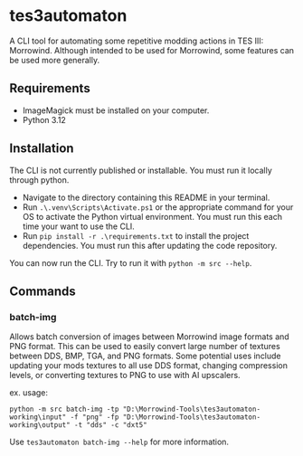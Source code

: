 # tes3automaton

A CLI tool for automating some repetitive modding actions in TES III: Morrowind. Although intended to be used for Morrowind, some features can be used more generally.

## Requirements

- ImageMagick must be installed on your computer.
- Python 3.12

## Installation

The CLI is not currently published or installable. You must run it locally through python.

- Navigate to the directory containing this README in your terminal.
- Run `.\.venv\Scripts\Activate.ps1` or the appropriate command for your OS to activate the Python virtual environment. You must run this each time your want to use the CLI.
- Run `pip install -r .\requirements.txt` to install the project dependencies. You must run this after updating the code repository.

You can now run the CLI. Try to run it with `python -m src --help`.

## Commands

### batch-img

Allows batch conversion of images between Morrowind image formats and PNG format. This can be used to easily convert large number of textures between DDS, BMP, TGA, and PNG formats. Some potential uses include updating your mods textures to all use DDS format, changing compression levels, or converting textures to PNG to use with AI upscalers.

ex. usage:

```
python -m src batch-img -tp "D:\Morrowind-Tools\tes3automaton-working\input" -f "png" -fp "D:\Morrowind-Tools\tes3automaton-working\output" -t "dds" -c "dxt5"
```

Use `tes3automaton batch-img --help` for more information.
